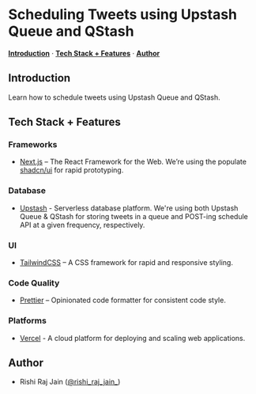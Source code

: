 <!-- ![](https://upstash.com/blog/article-recommendation-system/opengraph-image) -->

# Scheduling Tweets using Upstash Queue and QStash

<p>
  <a href="#introduction"><strong>Introduction</strong></a> ·
  <a href="#tech-stack--features"><strong>Tech Stack + Features</strong></a> ·
  <a href="#author"><strong>Author</strong></a>
</p>

## Introduction

Learn how to schedule tweets using Upstash Queue and QStash.

## Tech Stack + Features

### Frameworks

- [Next.js](https://nextjs.org) – The React Framework for the Web. We’re using the populate [shadcn/ui](https://ui.shadcn.com/) for rapid prototyping.

### Database

- [Upstash](https://upstash.com) - Serverless database platform. We're using both Upstash Queue & QStash for storing tweets in a queue and POST-ing schedule API at a given frequency, respectively.

### UI

- [TailwindCSS](https://tailwindcss.com) – A CSS framework for rapid and responsive styling.

### Code Quality

- [Prettier](https://prettier.io/) – Opinionated code formatter for consistent code style.

### Platforms

- [Vercel](https://vercel.com) - A cloud platform for deploying and scaling web applications.

## Author

- Rishi Raj Jain ([@rishi_raj_jain_](https://twitter.com/rishi_raj_jain_))
